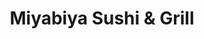---
layout: place
title: "Miyabiya Sushi & Grill"
permalink: /california/san-francisco/miyabiya-sushi-grill.html
stateAbbr: CA
stateName: California
cityName: San Francisco
seo:
  name: "Miyabiya Sushi & Grill"
  type: Restaurant
  links: http://www.miyabiyasf.com/
description: "Contemporary Japanse restaurant serving sushi, sashimi, and nigiri, plus teriyaki and yakitori. Looking for sushi in San Francisco, California? Check out Miy..."
place_id: ChIJ6VfSbo-AhYAR9UO_OvUIaw8
photos:
  - name: >-
      places/ChIJ6VfSbo-AhYAR9UO_OvUIaw8/photos/AeeoHcJPtFsSPqdjXRy4bmrp1CfpECPKecfGDyIvW4pADwjXHDAMysPwtTi9J7KTve2mPHAk-Ypz8SMkbhe4OVT_uP1YN2NvvB0MrMqAXuR4YQSDIFG9llh8yDBvQNn5yPHh-aJd7Bn30OWenUuVtkEFmSk4sde7Wo7ltuG_Rioxkbl5wXYl2MglETgyEWGmEiHuP9K_SLW78C-noMwc-tPcDhedgE-FAGHbLtBj2L3uWrSkEKUUa5Htuugjpf0ceFpE_SZVoni0vT6JUOyUFElgRwgnrWEL2GXUMOdBoc1uDrylpWQyN_LOc8IwEx5jGY7CSh53HdsVir80tefBiVJKLssAYEcqNXskqIQi_qILF608wLdqj02yKumkQ9LfjqFGyG8bQ5pR6GBtbW2yW3GKeouVdS57wEEIcEVdpNa2RPT4lYZU
    widthPx: 4000
    heightPx: 1848
    authorAttributions:
      - displayName: Kent Wells
        uri: https://maps.google.com/maps/contrib/115593950233668587655
        photoUri: >-
          https://lh3.googleusercontent.com/a-/ALV-UjUo6pBWybZVjDq5_SIjwSN-hWZb_Je22uCRnmBq5u9HkxA33-bbXg=s100-p-k-no-mo
    flagContentUri: >-
      https://www.google.com/local/imagery/report/?cb_client=maps_api_places.places_api&image_key=!1e10!2sCIHM0ogKEICAgICH_8v4rQE&hl=en-US
    googleMapsUri: >-
      https://www.google.com/maps/place//data=!3m4!1e2!3m2!1sCIHM0ogKEICAgICH_8v4rQE!2e10!4m2!3m1!1s0x8085808f6ed257e9:0xf6b08f53abf43f5
  - name: >-
      places/ChIJ6VfSbo-AhYAR9UO_OvUIaw8/photos/AeeoHcKdQS5wwF8g1Pnm69BGn0VEw_0ku8776o5FGbfXL1p8C_smhWoevbUthCTt-jwFBF5-qQCcyojtUsn1H3WZ89kmxjJUiG7bkpMNShfyq_n65AUFirD6DUqb7kZ4fLFsIju7TN0sgsszg7GE4c4Ls00WClBWfh_2TGMRbcWdn1uhbXoXHa_L04_TiWFaXXLYxLggOfZdeP76RxQQ5OG_E634v_BaDs4qwZJHC9raNIydMpW1-SbAV4nhwTC8TyVmcUzhGgkDmMq_h9E1FWJaFpJJGYoj2dXjSoC5v-eB7Jc2hTd9Yb_NQ8iHAl8tTP-ouOtMUA03yIlm4xE8_IY5DEL1dqDdwINf8SVxnUCSD6IIajS5tA4IcGTQ2cEldB2uJkyw9VqpqxQObn7SYVMep4pKoSInUDdtP-IwLQYQ9jpYBnNm
    widthPx: 4009
    heightPx: 2200
    authorAttributions:
      - displayName: K K
        uri: https://maps.google.com/maps/contrib/114649490977828033697
        photoUri: >-
          https://lh3.googleusercontent.com/a-/ALV-UjWV8E4uXcRlbTj6LGrs2Ova08NveC-q7LW8kNbyAoIMLah_K7s_Pw=s100-p-k-no-mo
    flagContentUri: >-
      https://www.google.com/local/imagery/report/?cb_client=maps_api_places.places_api&image_key=!1e10!2sCIHM0ogKEICAgIC4j4eNgAE&hl=en-US
    googleMapsUri: >-
      https://www.google.com/maps/place//data=!3m4!1e2!3m2!1sCIHM0ogKEICAgIC4j4eNgAE!2e10!4m2!3m1!1s0x8085808f6ed257e9:0xf6b08f53abf43f5
  - name: >-
      places/ChIJ6VfSbo-AhYAR9UO_OvUIaw8/photos/AeeoHcLFAvRzNpH_OM2G8JNggF3ISJ7hPPZR7cUHMcLL2MJweFXoRcT-m_9krTApmhqbjjANRFp2GM1WrPMWfg_ZXwx5eGhiaWZbvqmifuZPbc4RygNK1Stt6HVus-SZ3hT2vQzrW7Y05Uku4O6ZOu-s0fb5-eB6DbPO_NQlowgVvYxu4zANc0Isj42icYuemblTF59IK2L8gS7XK8d5IPuTXhrbrO40yJfsBQT7MhWwrxjL80ZCVfTeD8do7E-40K_2oE0wVqASz4VKFtQ3OLi-V34EZwBWRge-UHNA95WQQAmOrHQVOQMA_C5FOtRrWfC-7DEYjGEKbEQsLx7Tmu406pz7qjED6FVIU-gflI2_qQ7cuO1r8KYXHE4bahVo-MrZcd9n4pOzHC68KX2Ies8MMNpT1IaRwa8W9IpcKmTYJ85bUA
    widthPx: 4000
    heightPx: 3000
    authorAttributions:
      - displayName: Ms Holly Bauman
        uri: https://maps.google.com/maps/contrib/116733063287290707944
        photoUri: >-
          https://lh3.googleusercontent.com/a-/ALV-UjW3PEhhvDC8pg7NhwhBHjy5CI5dZNTh8y4qU4KFpjkdeXTDqZ3wyQ=s100-p-k-no-mo
    flagContentUri: >-
      https://www.google.com/local/imagery/report/?cb_client=maps_api_places.places_api&image_key=!1e10!2sCIHM0ogKEICAgIDz0rqzOA&hl=en-US
    googleMapsUri: >-
      https://www.google.com/maps/place//data=!3m4!1e2!3m2!1sCIHM0ogKEICAgIDz0rqzOA!2e10!4m2!3m1!1s0x8085808f6ed257e9:0xf6b08f53abf43f5
  - name: >-
      places/ChIJ6VfSbo-AhYAR9UO_OvUIaw8/photos/AeeoHcJIVg4P7c8k2FPnPh5Nb05MkR1HXGM3fL1kM_Mta4-Ga1c0bkOGKebTDhKnP7_bm-nEXDubXETTWrkF8E5ruNzv1m03f8P7xPgoBhpsXdWTQl8c-BUzon-4qycF0h57bLmg7exwdpRoBZa5FM-368IeprcLBL4VPYHUmouuSa4V-lrqhIsq6syH32YXGKzJLo2PdAhmfCE_cOA0V3peFyMxG6Uk_AkVFdyJAKog34nmKHUW6IBg0g03MYoaACf4RlS1OUQ6l0qGWDmesLlP9RPcI8GXmAD1lMwnVA1omMD_Fr36oY13jA-dcMATEyu8Jljl7F3hhkdz8Vf0k1XzlVKjJA2OpmF_PHXkayq-Im_4vbjt5zI6qodLnNkdK03muYthW6iQN5vE4sTOK0UQLJiG-b76E8QSMu1Kdi5GZdSXdgmH
    widthPx: 3000
    heightPx: 4000
    authorAttributions:
      - displayName: Hannah
        uri: https://maps.google.com/maps/contrib/102008797652276394073
        photoUri: >-
          https://lh3.googleusercontent.com/a-/ALV-UjUsDj1wqXoTsPHPqLN57DU-gzQ6TT8jwgpwO5tSxTS6fSu1r2w6=s100-p-k-no-mo
    flagContentUri: >-
      https://www.google.com/local/imagery/report/?cb_client=maps_api_places.places_api&image_key=!1e10!2sCIHM0ogKEICAgICzrvyrugE&hl=en-US
    googleMapsUri: >-
      https://www.google.com/maps/place//data=!3m4!1e2!3m2!1sCIHM0ogKEICAgICzrvyrugE!2e10!4m2!3m1!1s0x8085808f6ed257e9:0xf6b08f53abf43f5
  - name: >-
      places/ChIJ6VfSbo-AhYAR9UO_OvUIaw8/photos/AeeoHcJmusYoz7M_CbJqMKR2Ux-NrKWla2BLNT5hUDj4kdasBRGGFnprb_ysNnM6pXDO2tpZcvar8AYAg05evnQGwZ8mZWYT9K8HtyU6EojesjHhUoRYRF0xSFcW1F2BxfQVxRYEl-ISyX2nkey-tz5BWchbeMy19B5BI2rm74x7f0ITkWvZ1DjR2SdC3c-1ZhAJRFnPjzZwXvDl_NiIagqoAo0AzkUti4ZyNbLTx4JIAdztiKjzSypShIcxYrMvkse24Lc7T9-E-EWHijH2IzgQkKWdbYSlKMzOLcXKfOGc1Df6-Prgq0mei1k4MK5G-G9bqPwKiJTGwUGuLCaN4sQM2Ds3gfMqn9oyL-LPP3yjK9uaclEUZN2nCkaLImVARWYB9y0etC_R29xo4kVbY7tyy9FQi8KX2H4whGAaoOkoCvB_4A
    widthPx: 3024
    heightPx: 4032
    authorAttributions:
      - displayName: Tommy McMullins
        uri: https://maps.google.com/maps/contrib/116816515031548575140
        photoUri: >-
          https://lh3.googleusercontent.com/a-/ALV-UjXZmwzJqfIBEbIUDWVEdY_WZ86XFZ5IlIzjg8P0Emq1VXFtOErD=s100-p-k-no-mo
    flagContentUri: >-
      https://www.google.com/local/imagery/report/?cb_client=maps_api_places.places_api&image_key=!1e10!2sCIHM0ogKEICAgIDT6fvwTw&hl=en-US
    googleMapsUri: >-
      https://www.google.com/maps/place//data=!3m4!1e2!3m2!1sCIHM0ogKEICAgIDT6fvwTw!2e10!4m2!3m1!1s0x8085808f6ed257e9:0xf6b08f53abf43f5
  - name: >-
      places/ChIJ6VfSbo-AhYAR9UO_OvUIaw8/photos/AeeoHcIJN-A9b4y_Rbvbg-8Y8YLNXIvAgXQpbZ_7dDMOsLbx9U8VgUOCSAefJ7prs07BFzttxACAkgEMUEyPnRZPJXpkoUoiNDc76q80mcb2GXYC362gI0PITqL73345f-jKc17TVd-v4y4WBIlobChRlb088PZrL2Ky69gcS5t5OsLd_mlWJAiS7tQoPPXKNOZ1bz6MDx5_WiIMjlnB52-U9LyenW3-up1-Qw1qsLuY6Mnd_oioVwwxtkQFQexZwvYxUzv0VxXR9w2_JSUUUKNZBI2L9pY3sdlOCWqWL1Olk-y4hFiPknL3TD6_wqQCi4UJQHON8NP9kmYMOuqXj3VNLTLLFd-Amr11npd3ZN_VJAFWD73siXTdX4USB3PjEr-25TYpqWKZ-df9OeVRQyWqf9LH_aMIr3yYNqPuY_7NtmBKfQ
    widthPx: 3024
    heightPx: 4032
    authorAttributions:
      - displayName: Caroline Vidal
        uri: https://maps.google.com/maps/contrib/108256294332548445648
        photoUri: >-
          https://lh3.googleusercontent.com/a/ACg8ocLL7eFIYjxKZ4gO-FpWEDMX9D_dPSSXxISDlmRckzwG88kBJA=s100-p-k-no-mo
    flagContentUri: >-
      https://www.google.com/local/imagery/report/?cb_client=maps_api_places.places_api&image_key=!1e10!2sCIHM0ogKEICAgIDOotv3Nw&hl=en-US
    googleMapsUri: >-
      https://www.google.com/maps/place//data=!3m4!1e2!3m2!1sCIHM0ogKEICAgIDOotv3Nw!2e10!4m2!3m1!1s0x8085808f6ed257e9:0xf6b08f53abf43f5
  - name: >-
      places/ChIJ6VfSbo-AhYAR9UO_OvUIaw8/photos/AeeoHcL1NEipSS-Lj6TxewR_BtX-pBItPlx602KZQLy9EFq0HH7IKUc2lwpf_B-x74A3RwtxRQswpniDEXJVgt1UBYKe1XT5COxCgHnBNee9exOeTpZ-RmvrcfE1UJ04dLF_gwcsgbVhaUdAe_OVhv_ep7lLy1Fc2ibxXCuAXtiyw0iDsLT4W6gBs7kaONz0npeXW8FGIpXDM1qd42Oo3E0KUQdAzFVf6EXd_DA6gkfW3xuBcr_FiCsi7MtnNiqxyBxx7Vmz8RutwkH2npN_nHEc8E44xyWvzKGlayp82bnhBKkRDiZMNa0r6CQWyup7uGW8ak0kjAnmV7wSgRJYOGHOOEHpV6zr74377QNobFRAvBi0Hmg2jW2RcRGwdomZloZsBqcKPhxTqhfNzct_QcEabQvpVHJaB0lO7GmzHLx91kTZ5Q
    widthPx: 3000
    heightPx: 4000
    authorAttributions:
      - displayName: Gabriella Trejoss
        uri: https://maps.google.com/maps/contrib/102996704344853991311
        photoUri: >-
          https://lh3.googleusercontent.com/a-/ALV-UjWi8orFi06A7v7zXFEpi__CnLPlFfrvBVp9tmqeqDXrRP9zRgw=s100-p-k-no-mo
    flagContentUri: >-
      https://www.google.com/local/imagery/report/?cb_client=maps_api_places.places_api&image_key=!1e10!2sCIHM0ogKEICAgIDZxYWFWw&hl=en-US
    googleMapsUri: >-
      https://www.google.com/maps/place//data=!3m4!1e2!3m2!1sCIHM0ogKEICAgIDZxYWFWw!2e10!4m2!3m1!1s0x8085808f6ed257e9:0xf6b08f53abf43f5
  - name: >-
      places/ChIJ6VfSbo-AhYAR9UO_OvUIaw8/photos/AeeoHcI45JPerRVp6kbjc75SVHaGcXtHYBevV5R_PNwnvF9LzYF3Pkc9cF6dBSiRngAswnz19OnSXrvtSV0q1Wqfxicn-mRaEVTs4XCtGaQ3Jbk7qCNEhmE1a0ir88n8Jtg8haTx7ebPqGW7Hh_7X-IXKvvKpM5a_PWqP_qj2VS_DrTNhJMIAAZqSA0n2D-0-vNmsT_XBqZlhqy_TI9v2ht8cS8NXjDYgC66rzyTPypqUzcrB7VK0PkVCVLU8Rm9uDXGZCMXXOZl5XGZ0MXlhOaQ1UJGbU4hCaaw2eOPjd4_YX-q_0O5ZpXlwbYpGFQxC6sD46OoIaoE4mpQ_c3HAeg_LYp8QOUQsFBiuOt53muQCopl1l5V64hxQhKsDpuTSrBwfcwlbStb702fPpWFPMvC03egn8cYv7boD-5HyLoGHrRQ-pXB
    widthPx: 3024
    heightPx: 4032
    authorAttributions:
      - displayName: Serenity
        uri: https://maps.google.com/maps/contrib/105961155404109972803
        photoUri: >-
          https://lh3.googleusercontent.com/a/ACg8ocK5AqAIHqlWy2c89LKTa79aekNUYwrjwtqZKE7HWMUwSv-ZRehf=s100-p-k-no-mo
    flagContentUri: >-
      https://www.google.com/local/imagery/report/?cb_client=maps_api_places.places_api&image_key=!1e10!2sCIHM0ogKEICAgIC7tI_n1AE&hl=en-US
    googleMapsUri: >-
      https://www.google.com/maps/place//data=!3m4!1e2!3m2!1sCIHM0ogKEICAgIC7tI_n1AE!2e10!4m2!3m1!1s0x8085808f6ed257e9:0xf6b08f53abf43f5
  - name: >-
      places/ChIJ6VfSbo-AhYAR9UO_OvUIaw8/photos/AeeoHcIIxfgaqvJhkP8--NMq_QKpjv8zoNl2Q_rnMVnNTLRgAKp-Dt2YbhDPGg9XQee5y1-mFhOAKHpX97sDqUfrpakWmEkUNiKt_IzWRNH96ynkchoUJCDti0FNkQhVnYzZxyPINmyeF0n1VxfoEW_GLIfiGykgHEDfOkqxX4dQ1hyzbEaKPn3f-ECx1CKZqoYRttsohQwwJK5stls0eqdIpxbWcl8CGOecGnp1DRgWCDtGe4XJCn--d9yuWs6F3e4ddn1n1KyVWUJbr867FyFfNWjZFV7UXdnj3PdxRM1FaXLOuT92lDfJIysNlSzfy5iSE2qDCcmnp0G90LH03xB0ac3YrxSWqrgEXqWVkqBfIdkbXujjMxtKzbtYTgAieRl63WhiSDm4XDEBPLgpZyDDaZpc2rEuQ_NhjteeU6yRXyFaCA
    widthPx: 1008
    heightPx: 1792
    authorAttributions:
      - displayName: Candice Renae
        uri: https://maps.google.com/maps/contrib/101435235070328854097
        photoUri: >-
          https://lh3.googleusercontent.com/a-/ALV-UjU46nfFHf0H06vX9_0xTPaJy4arJ0Lpt0JoaojJb77O9v98HoGiWQ=s100-p-k-no-mo
    flagContentUri: >-
      https://www.google.com/local/imagery/report/?cb_client=maps_api_places.places_api&image_key=!1e10!2sCIHM0ogKEICAgICZ-O7LfQ&hl=en-US
    googleMapsUri: >-
      https://www.google.com/maps/place//data=!3m4!1e2!3m2!1sCIHM0ogKEICAgICZ-O7LfQ!2e10!4m2!3m1!1s0x8085808f6ed257e9:0xf6b08f53abf43f5
  - name: >-
      places/ChIJ6VfSbo-AhYAR9UO_OvUIaw8/photos/AeeoHcJBHGSBKGTkwN-g5h5ST9GWcDy2vXYJLp51f_EnXHb8Lxev5N_VraZSgI4ieb9kz75Mprqkkveprf4gyqp-A5IvhSgTUaV4xPPZ5JDVvqeSwULxMDlw2x1aclXcfbJAM9P2FbbL1tk4QgKatTEpXLUnG7LU3qB2ScFEiVe-rDxEHQRPClA1pyS_1SPGbbdkjJnXY-o1CKz7mwGnlh4RqgNn1y8Ixbk5TZ9EzOFRv_ng9FI3pqBnxGmwUIGStyE4VzpimJCY33Us1gPS2ct0x7hb2DfOhhChUmL3q8vaVMPf1SYG01Bv39Xgu3mtP6mUersoOi630Ugs3jdFaXEiTlYbYdporKL6GY9gFOnz7kSmo1qSVhIgnEu4uKwOw9AW2wP7gvYB6_GqPrmIGDVyJ4n6la6ai6DuyzUbOupepDTYUg
    widthPx: 4032
    heightPx: 2268
    authorAttributions:
      - displayName: Victor Rivas
        uri: https://maps.google.com/maps/contrib/115304255461464260967
        photoUri: >-
          https://lh3.googleusercontent.com/a-/ALV-UjU_mVJzARUzDVrpzQGKXWYjpZVinNAuBkSZpFbQeSXL2j9ovvisgg=s100-p-k-no-mo
    flagContentUri: >-
      https://www.google.com/local/imagery/report/?cb_client=maps_api_places.places_api&image_key=!1e10!2sCIHM0ogKEICAgICivrGPSQ&hl=en-US
    googleMapsUri: >-
      https://www.google.com/maps/place//data=!3m4!1e2!3m2!1sCIHM0ogKEICAgICivrGPSQ!2e10!4m2!3m1!1s0x8085808f6ed257e9:0xf6b08f53abf43f5
address: 115 Cyril Magnin St, San Francisco, CA 94102, USA
street: 115 Cyril Magnin St
city: San Francisco
state: CA
zip: '94102'
country: USA
neighborhood: Union Square
latitude: '37.785659'
longitude: '-122.409032'
accessibility_options:
  wheelchairAccessibleParking: false
business_status: OPERATIONAL
name: Miyabiya Sushi & Grill
google_maps_links:
  directionsUri: >-
    https://www.google.com/maps/dir//''/data=!4m7!4m6!1m1!4e2!1m2!1m1!1s0x8085808f6ed257e9:0xf6b08f53abf43f5!3e0
  placeUri: https://maps.google.com/?cid=1110991582422582261
  writeAReviewUri: >-
    https://www.google.com/maps/place//data=!4m3!3m2!1s0x8085808f6ed257e9:0xf6b08f53abf43f5!12e1
  reviewsUri: >-
    https://www.google.com/maps/place//data=!4m4!3m3!1s0x8085808f6ed257e9:0xf6b08f53abf43f5!9m1!1b1
  photosUri: >-
    https://www.google.com/maps/place//data=!4m3!3m2!1s0x8085808f6ed257e9:0xf6b08f53abf43f5!10e5
primary_type: Sushi Restaurant
opening_hours:
  regular: null
  current: null
secondary_opening_hours:
  regular:
    weekdayDescriptions: null
    type: null
  current:
    weekdayDescriptions: null
    type: null
phone: (415) 989-3288
price_level: null
price_range: $30 &ndash; $50
rating: '4.0'
rating_count: 435
website: http://www.miyabiyasf.com/
reviews:
  - name: >-
      places/ChIJ6VfSbo-AhYAR9UO_OvUIaw8/reviews/ChdDSUhNMG9nS0VJQ0FnSUR6MHR6MXhRRRAB
    relativePublishTimeDescription: 10 months ago
    rating: 5
    text:
      text: >-
        Ok so reading some of the reviews, I was a little skeptical. Yes, it's
        dated. Yes, it's slow. But it's run by a couple that are very friendly
        and we're very attentive. The food was hot, fresh, and absolutely
        delicious! I loved the traditional playing. It was hands down the best I
        have had in a long time. My hubby is a sushi snob and even he agreed it
        was amazing. I highly recommend it!

        P.S. The fried bananas with caramel and ice cream for dessert was the
        bomb!
      languageCode: en
    originalText:
      text: >-
        Ok so reading some of the reviews, I was a little skeptical. Yes, it's
        dated. Yes, it's slow. But it's run by a couple that are very friendly
        and we're very attentive. The food was hot, fresh, and absolutely
        delicious! I loved the traditional playing. It was hands down the best I
        have had in a long time. My hubby is a sushi snob and even he agreed it
        was amazing. I highly recommend it!

        P.S. The fried bananas with caramel and ice cream for dessert was the
        bomb!
      languageCode: en
    authorAttribution:
      displayName: Ms Holly Bauman
      uri: https://www.google.com/maps/contrib/116733063287290707944/reviews
      photoUri: >-
        https://lh3.googleusercontent.com/a-/ALV-UjW3PEhhvDC8pg7NhwhBHjy5CI5dZNTh8y4qU4KFpjkdeXTDqZ3wyQ=s128-c0x00000000-cc-rp-mo-ba3
    publishTime: '2024-06-08T23:12:39.703203Z'
    flagContentUri: >-
      https://www.google.com/local/review/rap/report?postId=ChdDSUhNMG9nS0VJQ0FnSUR6MHR6MXhRRRAB&d=17924085&t=1
    googleMapsUri: >-
      https://www.google.com/maps/reviews/data=!4m6!14m5!1m4!2m3!1sChdDSUhNMG9nS0VJQ0FnSUR6MHR6MXhRRRAB!2m1!1s0x8085808f6ed257e9:0xf6b08f53abf43f5
  - name: >-
      places/ChIJ6VfSbo-AhYAR9UO_OvUIaw8/reviews/ChdDSUhNMG9nS0VJQ0FnSUNWeWZQMW5BRRAB
    relativePublishTimeDescription: a year ago
    rating: 1
    text:
      text: >-
        I normally don't rate 1 star. Sorry that i had to. Roll was just OK.
        Nothing great about. The special croquettes was not so good either. It
        was just fried with stuffing was cold. The $25 uni was the worst. The
        color was brown ( it should be more like orange if fresh) and almost
        don't want to eat.


        I will try avoid if you can. It was just close to the hotel I stayed.
      languageCode: en
    originalText:
      text: >-
        I normally don't rate 1 star. Sorry that i had to. Roll was just OK.
        Nothing great about. The special croquettes was not so good either. It
        was just fried with stuffing was cold. The $25 uni was the worst. The
        color was brown ( it should be more like orange if fresh) and almost
        don't want to eat.


        I will try avoid if you can. It was just close to the hotel I stayed.
      languageCode: en
    authorAttribution:
      displayName: Sam Oh
      uri: https://www.google.com/maps/contrib/102820299004036308922/reviews
      photoUri: >-
        https://lh3.googleusercontent.com/a-/ALV-UjV4v4_wZcbodoaiq6U-HheAJflhqBax8qgYy8PG9MH4JNpS6rww=s128-c0x00000000-cc-rp-mo-ba3
    publishTime: '2023-12-07T23:08:36.053352Z'
    flagContentUri: >-
      https://www.google.com/local/review/rap/report?postId=ChdDSUhNMG9nS0VJQ0FnSUNWeWZQMW5BRRAB&d=17924085&t=1
    googleMapsUri: >-
      https://www.google.com/maps/reviews/data=!4m6!14m5!1m4!2m3!1sChdDSUhNMG9nS0VJQ0FnSUNWeWZQMW5BRRAB!2m1!1s0x8085808f6ed257e9:0xf6b08f53abf43f5
  - name: >-
      places/ChIJ6VfSbo-AhYAR9UO_OvUIaw8/reviews/ChZDSUhNMG9nS0VJQ0FnTUN3M3NmMGN3EAE
    relativePublishTimeDescription: 3 weeks ago
    rating: 1
    text:
      text: >-
        A terrible experience, I have to say this store is kind of racist. They
        served the local white guys nicely and quickly. We waited for almost an
        hour and the only thing we have is cold water, not even any snacks.
        Hardly understand this kind of thing happening in the middle town of SF,
        just because we are tourists and don't speak English well doesn't mean
        you can do this to us.


        We just finished the GDC lesson and were so hungry, so we decided to
        stop by here. As a result, we were forced to sit there for the whole
        time. There was nothing else! Whenever I asked the store owner, he said
        it would only take 5 minutes! But it never came! I kept seeing other
        guests, especially the tables with white people, being served food. Very
        mad about this, to all who can see this comment, if you are not local
        white guys, don't take a risk to eat here.
      languageCode: en
    originalText:
      text: >-
        A terrible experience, I have to say this store is kind of racist. They
        served the local white guys nicely and quickly. We waited for almost an
        hour and the only thing we have is cold water, not even any snacks.
        Hardly understand this kind of thing happening in the middle town of SF,
        just because we are tourists and don't speak English well doesn't mean
        you can do this to us.


        We just finished the GDC lesson and were so hungry, so we decided to
        stop by here. As a result, we were forced to sit there for the whole
        time. There was nothing else! Whenever I asked the store owner, he said
        it would only take 5 minutes! But it never came! I kept seeing other
        guests, especially the tables with white people, being served food. Very
        mad about this, to all who can see this comment, if you are not local
        white guys, don't take a risk to eat here.
      languageCode: en
    authorAttribution:
      displayName: Anson Zhou
      uri: https://www.google.com/maps/contrib/104397515222751147024/reviews
      photoUri: >-
        https://lh3.googleusercontent.com/a/ACg8ocLtslCIn8k4dO4SsbEC05KheRtuS9ud02Odd6iLGcpqU8oyvQ=s128-c0x00000000-cc-rp-mo
    publishTime: '2025-03-19T03:41:38.704336Z'
    flagContentUri: >-
      https://www.google.com/local/review/rap/report?postId=ChZDSUhNMG9nS0VJQ0FnTUN3M3NmMGN3EAE&d=17924085&t=1
    googleMapsUri: >-
      https://www.google.com/maps/reviews/data=!4m6!14m5!1m4!2m3!1sChZDSUhNMG9nS0VJQ0FnTUN3M3NmMGN3EAE!2m1!1s0x8085808f6ed257e9:0xf6b08f53abf43f5
  - name: >-
      places/ChIJ6VfSbo-AhYAR9UO_OvUIaw8/reviews/ChdDSUhNMG9nS0VJQ0FnSURmM1BUdHlRRRAB
    relativePublishTimeDescription: 3 months ago
    rating: 5
    text:
      text: >-
        Good lunch spot. Nothing too fancy but focused on food. Lunch specials
        provided a good variety at a reasonable cost.
      languageCode: en
    originalText:
      text: >-
        Good lunch spot. Nothing too fancy but focused on food. Lunch specials
        provided a good variety at a reasonable cost.
      languageCode: en
    authorAttribution:
      displayName: Nick Frazier
      uri: https://www.google.com/maps/contrib/103641309801781653912/reviews
      photoUri: >-
        https://lh3.googleusercontent.com/a/ACg8ocKF47nt_8WMmKzGbdpEUltAw3WxqnqH2v11N1c0LiTU4CX19g=s128-c0x00000000-cc-rp-mo-ba2
    publishTime: '2025-01-04T16:43:28.441297Z'
    flagContentUri: >-
      https://www.google.com/local/review/rap/report?postId=ChdDSUhNMG9nS0VJQ0FnSURmM1BUdHlRRRAB&d=17924085&t=1
    googleMapsUri: >-
      https://www.google.com/maps/reviews/data=!4m6!14m5!1m4!2m3!1sChdDSUhNMG9nS0VJQ0FnSURmM1BUdHlRRRAB!2m1!1s0x8085808f6ed257e9:0xf6b08f53abf43f5
  - name: >-
      places/ChIJ6VfSbo-AhYAR9UO_OvUIaw8/reviews/ChZDSUhNMG9nS0VJQ0FnSUMtaE5tRGVBEAE
    relativePublishTimeDescription: 2 years ago
    rating: 4
    text:
      text: >-
        As soon as walking through the door you notice the place could use some
        renovations. The decor was simple, even though some of the best
        restaurants are simple. It had a nice ambiance; perhaps like a small
        local sushi spot in Japan. They were relatively busy for 8pm on a
        Wednesday but only had one server working. The server was nice and
        accommodating although clearly overworked as quite a few tables had to
        go up to the bar to order since no one came to their table.


        I ordered a simple Alaskan Roll and Takka Roll. The Alaskan had good
        flavor and the fish was fresh. The tuna in the takka was perhaps a tad
        old. I finished my meal with a crunchy giant which looked amazing and
        had great presentation. I know I asked for a roll that’s tempura but it
        may have been cooked too long. Still tasted good and filled my belly.


        It was a nice meal but Idk if I’d go back again.
      languageCode: en
    originalText:
      text: >-
        As soon as walking through the door you notice the place could use some
        renovations. The decor was simple, even though some of the best
        restaurants are simple. It had a nice ambiance; perhaps like a small
        local sushi spot in Japan. They were relatively busy for 8pm on a
        Wednesday but only had one server working. The server was nice and
        accommodating although clearly overworked as quite a few tables had to
        go up to the bar to order since no one came to their table.


        I ordered a simple Alaskan Roll and Takka Roll. The Alaskan had good
        flavor and the fish was fresh. The tuna in the takka was perhaps a tad
        old. I finished my meal with a crunchy giant which looked amazing and
        had great presentation. I know I asked for a roll that’s tempura but it
        may have been cooked too long. Still tasted good and filled my belly.


        It was a nice meal but Idk if I’d go back again.
      languageCode: en
    authorAttribution:
      displayName: Joshua
      uri: https://www.google.com/maps/contrib/116531401408193456737/reviews
      photoUri: >-
        https://lh3.googleusercontent.com/a/ACg8ocLxn4YjrqOsHlY7DRiqA0XiXoVdGq4wOP-0y0jREpSdDP5TEO8=s128-c0x00000000-cc-rp-mo-ba3
    publishTime: '2022-10-27T04:04:02.662757Z'
    flagContentUri: >-
      https://www.google.com/local/review/rap/report?postId=ChZDSUhNMG9nS0VJQ0FnSUMtaE5tRGVBEAE&d=17924085&t=1
    googleMapsUri: >-
      https://www.google.com/maps/reviews/data=!4m6!14m5!1m4!2m3!1sChZDSUhNMG9nS0VJQ0FnSUMtaE5tRGVBEAE!2m1!1s0x8085808f6ed257e9:0xf6b08f53abf43f5
parking_options:
  valetParking: false
payment_options:
  acceptsDebitCards: true
  acceptsCashOnly: false
  acceptsNfc: true
allow_dogs: null
curbside_pickup: null
delivery: true
dine_in: true
good_for_children: true
good_for_groups: true
good_for_sports: null
live_music: null
menu_for_children: null
outdoor_seating: true
reservable: true
restroom: true
serves_beer: true
serves_breakfast: true
serves_brunch: false
serves_cocktails: null
serves_coffee: false
serves_dinner: true
serves_dessert: null
serves_lunch: true
serves_vegetarian_food: false
serves_wine: null
takeout: true
summary: >-
  Contemporary Japanse restaurant serving sushi, sashimi, and nigiri, plus
  teriyaki and yakitori.

---